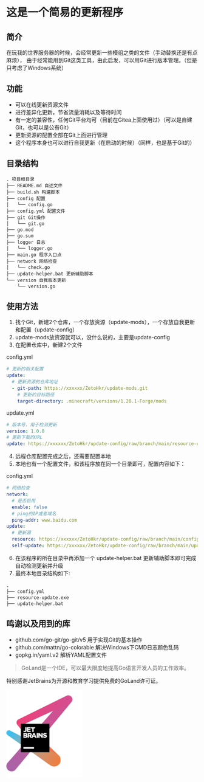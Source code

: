 # 这是一个简易的更新程序

## 简介

在玩我的世界服务器的时候，会经常更新一些模组之类的文件（手动替换还是有点麻烦），
由于经常能用到Git这类工具，由此启发，可以用Git进行版本管理。（但是只考虑了Windows系统）

## 功能

+ 可以在线更新资源文件
+ 进行差异化更新，节省流量消耗以及等待时间
+ 有一定的兼容性，任何Git平台均可（目前在Gitea上面使用过）（可以是自建Git，也可以是公有Git）
+ 更新资源的配置全部在Git上面进行管理
+ 这个程序本身也可以进行自我更新（在启动的时候）（同样，也是基于Git的）

## 目录结构

```text
. 项目根目录
├── README.md 自述文件
├── build.sh 构建脚本
├── config 配置
│   └── config.go
├── config.yml 配置文件
├── git Git操作
│   └── git.go
├── go.mod
├── go.sum
├── logger 日志
│   └── logger.go
├── main.go 程序入口点
├── network 网络检查
│   └── check.go
├── update-helper.bat 更新辅助脚本
└── version 自我版本更新
    └── version.go
```

## 使用方法

1. 找个Git，新建2个仓库，一个存放资源（update-mods），一个存放自我更新和配置（update-config）
2. update-mods放资源就可以，没什么说的，主要是update-config
3. 在配置仓库中，新建2个文件

  config.yml
```yaml
# 更新的相关配置
update:
  # 更新资源的仓库地址
  - git-path: https://xxxxxx/ZetoHkr/update-mods.git
    # 更新的目标路径
    target-directory: .minecraft/versions/1.20.1-Forge/mods

```

update.yml
```yaml
# 版本号，用于检测更新
version: 1.0.0
# 更新下载的URL
update: https://xxxxxx/ZetoHkr/update-config/raw/branch/main/resource-update.exe

```

4. 远程仓库配置完成之后，还需要配置本地
5. 本地也有一个配置文件，和该程序放在同一个目录即可，配置内容如下：

config.yml
```yaml
# 网络检查
network:
  # 是否启用
  enable: false
  # ping的IP或者域名
  ping-addr: www.baidu.com
update:
  # 更新源
  resource: https://xxxxxx/ZetoHkr/update-config/raw/branch/main/config.yml
  self-update: https://xxxxxx/ZetoHkr/update-config/raw/branch/main/update.yml

```

6. 在该程序的所在目录中再添加一个 update-helper.bat 更新辅助脚本即可完成自动检测更新并升级
7. 最终本地目录结构如下:
```text
.
├── config.yml
├── resource-update.exe
├── update-helper.bat
```

## 鸣谢以及用到的库

+ github.com/go-git/go-git/v5 用于实现Git的基本操作
+ github.com/mattn/go-colorable 解决Windows下CMD日志颜色乱码
+ gopkg.in/yaml.v2 解析YAML配置文件

> GoLand是一个IDE，可以最大限度地提高Go语言开发人员的工作效率。

特别感谢JetBrains为开源和教育学习提供免费的GoLand许可证。

[<img src="./jetbrains-variant-3.png" width="200"/>]()
